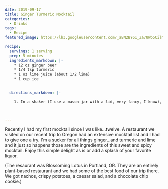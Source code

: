 ```yaml
---
date: 2019-09-17
title: Ginger Turmeric Mocktail
categories:
  - Drinks
tags:
  - Recipe
featured_image: https://lh3.googleusercontent.com/_aBN2BY61_Za7UWb5CilMynrTpocdPqGXSMo8K4mfOYlkRVT8JdNvU-vMW1I4qQFxHhownQLTOZeNoSvJTZq3KgPggTmZ77abjyfpLALC1KyqXbzWG8GIGZOuNVapyanPHXo7ke1dPw=w2400 

recipe:
  servings: 1 serving
  prep: 5 minutes
  ingredients_markdown: |-
    * 12 oz ginger beer
    * 1/4 tsp turmeric
    * 1 oz lime juice (about 1/2 lime)
    * 1 cup ice
    

  directions_markdown: |-

    1. In a shaker (I use a mason jar with a lid, very fancy, I know), combine ginger beer, turmeric, lime juice, and ice. Give it a shake and serve cold! 

 

---
```

Recently I had my first mocktail since I was like...twelve. A restaurant we visited on our recent trip to Oregon had an extensive mocktail list and I had to give one a try. I'm a sucker for all things ginger...and turmeric and lime and it just so happens those are the ingredients of this sweet and spicy mocktail. Enjoy this simple delight as is or add a splash of your favorite liquor.

(The resaurant was Blossoming Lotus in Portland, OR. They are an entirely plant-based restaurant and we had some of the best food of our trip there. We got nachos, crispy potatoes, a caesar salad, and a chocolate chip cookie.)
